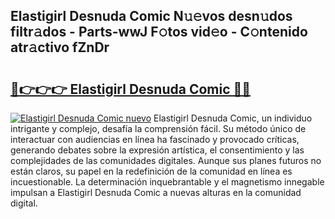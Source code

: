 ## Elastigirl Desnuda Comic N𝚞𝚎vos desn𝚞dos filtr𝚊dos - Parts-wwJ F𝚘tos vid𝚎o - C𝚘ntenido atr𝚊ctivo fZnDr

# <h2><a href="http://mbauv1.tromn.icu/?c=Elastigirl+Desnuda+Comic">🔗👉👉👉 Elastigirl Desnuda Comic 🔗🔗</a></h2>

[![Elastigirl Desnuda Comic nuevo](https://i.imgur.com/pEAQMta.gif)](http://mbauv1.tromn.icu/?c=Elastigirl+Desnuda+Comic)
Elastigirl Desnuda Comic, un individuo intrigante y complejo, desafía la comprensión fácil. Su método único de interactuar con audiencias en línea ha fascinado y provocado críticas, generando debates sobre la expresión artística, el consentimiento y las complejidades de las comunidades digitales. Aunque sus planes futuros no están claros, su papel en la redefinición de la comunidad en línea es incuestionable. La determinación inquebrantable y el magnetismo innegable impulsan a Elastigirl Desnuda Comic a nuevas alturas en la comunidad digital.
